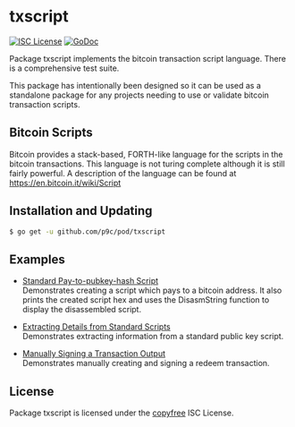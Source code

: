 # txscript

[![ISC License](http://img.shields.io/badge/license-ISC-blue.svg)](http://copyfree.org)
[![GoDoc](https://godoc.org/github.com/p9c/pod/txscript?status.png)](http://godoc.org/github.com/p9c/pod/txscript)

Package txscript implements the bitcoin transaction script language. There is a
comprehensive test suite.

This package has intentionally been designed so it can be used as a standalone
package for any projects needing to use or validate bitcoin transaction scripts.

## Bitcoin Scripts

Bitcoin provides a stack-based, FORTH-like language for the scripts in the
bitcoin transactions. This language is not turing complete although it is still
fairly powerful. A description of the language can be found
at https://en.bitcoin.it/wiki/Script

## Installation and Updating

```bash
$ go get -u github.com/p9c/pod/txscript
```

## Examples

- [Standard Pay-to-pubkey-hash Script](http://godoc.org/github.com/p9c/pod/txscript#example-PayToAddrScript)  
  Demonstrates creating a script which pays to a bitcoin address. It also prints
  the created script hex and uses the DisasmString function to display the
  disassembled script.

- [Extracting Details from Standard Scripts](http://godoc.org/github.com/p9c/pod/txscript#example-ExtractPkScriptAddrs)  
  Demonstrates extracting information from a standard public key script.

- [Manually Signing a Transaction Output](http://godoc.org/github.com/p9c/pod/txscript#example-SignTxOutput)  
  Demonstrates manually creating and signing a redeem transaction.

## License

Package txscript is licensed under the [copyfree](http://copyfree.org) ISC
License.
